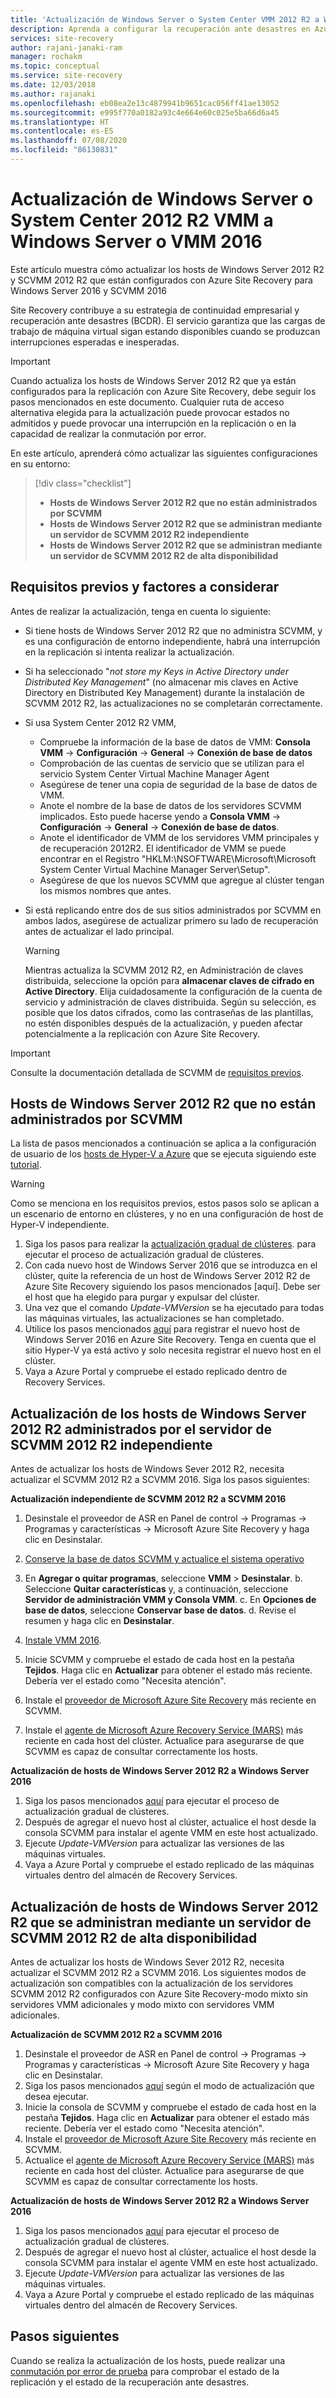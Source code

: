 ```yaml
---
title: 'Actualización de Windows Server o System Center VMM 2012 R2 a Windows Server 2016: Azure Site Recovery'
description: Aprenda a configurar la recuperación ante desastres en Azure para máquinas virtuales de Azure Stack con el servicio Azure Site Recovery.
services: site-recovery
author: rajani-janaki-ram
manager: rochakm
ms.topic: conceptual
ms.service: site-recovery
ms.date: 12/03/2018
ms.author: rajanaki
ms.openlocfilehash: eb08ea2e13c4879941b9651cac056ff41ae13052
ms.sourcegitcommit: e995f770a0182a93c4e664e60c025e5ba66d6a45
ms.translationtype: HT
ms.contentlocale: es-ES
ms.lasthandoff: 07/08/2020
ms.locfileid: "86130831"
---
```

# <a name="upgrade-windows-server-serversystem-center-2012-r2-vmm-to-windows-servervmm-2016"></a>Actualización de Windows Server o System Center 2012 R2 VMM a Windows Server o VMM 2016 

Este artículo muestra cómo actualizar los hosts de Windows Server 2012 R2 y SCVMM 2012 R2 que están configurados con Azure Site Recovery para Windows Server 2016 y SCVMM 2016

Site Recovery contribuye a su estrategia de continuidad empresarial y recuperación ante desastres (BCDR). El servicio garantiza que las cargas de trabajo de máquina virtual sigan estando disponibles cuando se produzcan interrupciones esperadas e inesperadas.

> [!IMPORTANT]
> Cuando actualiza los hosts de Windows Server 2012 R2 que ya están configurados para la replicación con Azure Site Recovery, debe seguir los pasos mencionados en este documento. Cualquier ruta de acceso alternativa elegida para la actualización puede provocar estados no admitidos y puede provocar una interrupción en la replicación o en la capacidad de realizar la conmutación por error.


En este artículo, aprenderá cómo actualizar las siguientes configuraciones en su entorno:

> [!div class="checklist"]
> * **Hosts de Windows Server 2012 R2 que no están administrados por SCVMM** 
> * **Hosts de Windows Server 2012 R2 que se administran mediante un servidor de SCVMM 2012 R2 independiente** 
> * **Hosts de Windows Server 2012 R2 que se administran mediante un servidor de SCVMM 2012 R2 de alta disponibilidad**


## <a name="prerequisites--factors-to-consider"></a>Requisitos previos y factores a considerar

Antes de realizar la actualización, tenga en cuenta lo siguiente:

- Si tiene hosts de Windows Server 2012 R2 que no administra SCVMM, y es una configuración de entorno independiente, habrá una interrupción en la replicación si intenta realizar la actualización.
- Si ha seleccionado "*not store my Keys in Active Directory under Distributed Key Management*" (no almacenar mis claves en Active Directory en Distributed Key Management) durante la instalación de SCVMM 2012 R2, las actualizaciones no se completarán correctamente.

- Si usa System Center 2012 R2 VMM, 

    - Compruebe la información de la base de datos de VMM: **Consola VMM** -> **Configuración** -> **General** -> **Conexión de base de datos**
    - Comprobación de las cuentas de servicio que se utilizan para el servicio System Center Virtual Machine Manager Agent
    - Asegúrese de tener una copia de seguridad de la base de datos de VMM.
    - Anote el nombre de la base de datos de los servidores SCVMM implicados. Esto puede hacerse yendo a **Consola VMM** -> **Configuración** -> **General** -> **Conexión de base de datos**.
    - Anote el identificador de VMM de los servidores VMM principales y de recuperación 2012R2. El identificador de VMM se puede encontrar en el Registro "HKLM:\NSOFTWARE\Microsoft\Microsoft System Center Virtual Machine Manager Server\Setup".
    - Asegúrese de que los nuevos SCVMM que agregue al clúster tengan los mismos nombres que antes. 

- Si está replicando entre dos de sus sitios administrados por SCVMM en ambos lados, asegúrese de actualizar primero su lado de recuperación antes de actualizar el lado principal.
  > [!WARNING]
  > Mientras actualiza la SCVMM 2012 R2, en Administración de claves distribuida, seleccione la opción para **almacenar claves de cifrado en Active Directory**. Elija cuidadosamente la configuración de la cuenta de servicio y administración de claves distribuida. Según su selección, es posible que los datos cifrados, como las contraseñas de las plantillas, no estén disponibles después de la actualización, y pueden afectar potencialmente a la replicación con Azure Site Recovery.

> [!IMPORTANT]
> Consulte la documentación detallada de SCVMM de [requisitos previos](/system-center/vmm/upgrade-vmm?view=sc-vmm-2016#requirements-and-limitations).

## <a name="windows-server-2012-r2-hosts-which-arent-managed-by-scvmm"></a>Hosts de Windows Server 2012 R2 que no están administrados por SCVMM 
La lista de pasos mencionados a continuación se aplica a la configuración de usuario de los [hosts de Hyper-V a Azure](./hyper-v-azure-architecture.md) que se ejecuta siguiendo este [tutorial](./hyper-v-prepare-on-premises-tutorial.md).

> [!WARNING]
> Como se menciona en los requisitos previos, estos pasos solo se aplican a un escenario de entorno en clústeres, y no en una configuración de host de Hyper-V independiente.

1. Siga los pasos para realizar la [actualización gradual de clústeres](/windows-server/failover-clustering/cluster-operating-system-rolling-upgrade#cluster-os-rolling-upgrade-process). para ejecutar el proceso de actualización gradual de clústeres.
2. Con cada nuevo host de Windows Server 2016 que se introduzca en el clúster, quite la referencia de un host de Windows Server 2012 R2 de Azure Site Recovery siguiendo los pasos mencionados [aquí]. Debe ser el host que ha elegido para purgar y expulsar del clúster.
3. Una vez que el comando *Update-VMVersion* se ha ejecutado para todas las máquinas virtuales, las actualizaciones se han completado. 
4. Utilice los pasos mencionados [aquí](./hyper-v-azure-tutorial.md#set-up-the-source-environment) para registrar el nuevo host de Windows Server 2016 en Azure Site Recovery. Tenga en cuenta que el sitio Hyper-V ya está activo y solo necesita registrar el nuevo host en el clúster. 
5.  Vaya a Azure Portal y compruebe el estado replicado dentro de Recovery Services.

## <a name="upgrade-windows-server-2012-r2-hosts-managed-by-stand-alone-scvmm-2012-r2-server"></a>Actualización de los hosts de Windows Server 2012 R2 administrados por el servidor de SCVMM 2012 R2 independiente
Antes de actualizar los hosts de Windows Sever 2012 R2, necesita actualizar el SCVMM 2012 R2 a SCVMM 2016. Siga los pasos siguientes:

**Actualización independiente de SCVMM 2012 R2 a SCVMM 2016**

1.  Desinstale el proveedor de ASR en Panel de control -> Programas -> Programas y características -> Microsoft Azure Site Recovery y haga clic en Desinstalar.
2. [Conserve la base de datos SCVMM y actualice el sistema operativo](/system-center/vmm/upgrade-vmm?view=sc-vmm-2016#back-up-and-upgrade-the-operating-system)
3. En **Agregar o quitar programas**, seleccione **VMM** > **Desinstalar**. b. Seleccione **Quitar características** y, a continuación, seleccione **Servidor de administración VMM y Consola VMM**. c. En **Opciones de base de datos**, seleccione **Conservar base de datos**. d. Revise el resumen y haga clic en **Desinstalar**.

4. [Instale VMM 2016](/system-center/vmm/upgrade-vmm?view=sc-vmm-2016#install-vmm-2016).
5. Inicie SCVMM y compruebe el estado de cada host en la pestaña **Tejidos**. Haga clic en **Actualizar** para obtener el estado más reciente. Debería ver el estado como "Necesita atención". 
17. Instale el [proveedor de Microsoft Azure Site Recovery](https://aka.ms/downloaddra) más reciente en SCVMM.
16. Instale el [agente de Microsoft Azure Recovery Service (MARS)](https://aka.ms/latestmarsagent) más reciente en cada host del clúster. Actualice para asegurarse de que SCVMM es capaz de consultar correctamente los hosts.

**Actualización de hosts de Windows Server 2012 R2 a Windows Server 2016**

1. Siga los pasos mencionados [aquí](/windows-server/failover-clustering/cluster-operating-system-rolling-upgrade#cluster-os-rolling-upgrade-process) para ejecutar el proceso de actualización gradual de clústeres. 
2. Después de agregar el nuevo host al clúster, actualice el host desde la consola SCVMM para instalar el agente VMM en este host actualizado.
3. Ejecute *Update-VMVersion* para actualizar las versiones de las máquinas virtuales. 
4.  Vaya a Azure Portal y compruebe el estado replicado de las máquinas virtuales dentro del almacén de Recovery Services. 

## <a name="upgrade-windows-server-2012-r2-hosts-are-managed-by-highly-available-scvmm-2012-r2-server"></a>Actualización de hosts de Windows Server 2012 R2 que se administran mediante un servidor de SCVMM 2012 R2 de alta disponibilidad
Antes de actualizar los hosts de Windows Sever 2012 R2, necesita actualizar el SCVMM 2012 R2 a SCVMM 2016. Los siguientes modos de actualización son compatibles con la actualización de los servidores SCVMM 2012 R2 configurados con Azure Site Recovery-modo mixto sin servidores VMM adicionales y modo mixto con servidores VMM adicionales.

**Actualización de SCVMM 2012 R2 a SCVMM 2016**

1.  Desinstale el proveedor de ASR en Panel de control -> Programas -> Programas y características -> Microsoft Azure Site Recovery y haga clic en Desinstalar.
2. Siga los pasos mencionados [aquí](/system-center/vmm/upgrade-vmm?view=sc-vmm-2016#upgrade-a-standalone-vmm-server) según el modo de actualización que desea ejecutar.
3. Inicie la consola de SCVMM y compruebe el estado de cada host en la pestaña **Tejidos**. Haga clic en **Actualizar** para obtener el estado más reciente. Debería ver el estado como "Necesita atención".
4. Instale el [proveedor de Microsoft Azure Site Recovery](https://aka.ms/downloaddra) más reciente en SCVMM.
5. Actualice el [agente de Microsoft Azure Recovery Service (MARS)](https://aka.ms/latestmarsagent) más reciente en cada host del clúster. Actualice para asegurarse de que SCVMM es capaz de consultar correctamente los hosts.


**Actualización de hosts de Windows Server 2012 R2 a Windows Server 2016**

1. Siga los pasos mencionados [aquí](/windows-server/failover-clustering/cluster-operating-system-rolling-upgrade#cluster-os-rolling-upgrade-process) para ejecutar el proceso de actualización gradual de clústeres.
2. Después de agregar el nuevo host al clúster, actualice el host desde la consola SCVMM para instalar el agente VMM en este host actualizado.
3. Ejecute *Update-VMVersion* para actualizar las versiones de las máquinas virtuales. 
4.  Vaya a Azure Portal y compruebe el estado replicado de las máquinas virtuales dentro del almacén de Recovery Services. 

## <a name="next-steps"></a>Pasos siguientes
Cuando se realiza la actualización de los hosts, puede realizar una [conmutación por error de prueba](tutorial-dr-drill-azure.md) para comprobar el estado de la replicación y el estado de la recuperación ante desastres.

